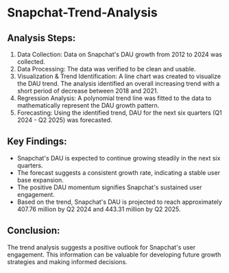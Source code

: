 # Snapchat-Trend-Analysis

## Analysis Steps:

1. Data Collection: Data on Snapchat's DAU growth from 2012 to 2024 was collected.
2. Data Processing: The data was verified to be clean and usable.
3. Visualization & Trend Identification: A line chart was created to visualize the DAU trend. The analysis identified an overall increasing trend with a short period of decrease between 2018 and 2021.
4. Regression Analysis: A polynomial trend line was fitted to the data to mathematically represent the DAU growth pattern.
5. Forecasting: Using the identified trend, DAU for the next six quarters (Q1 2024 - Q2 2025) was forecasted.

## Key Findings:

- Snapchat's DAU is expected to continue growing steadily in the next six quarters.
- The forecast suggests a consistent growth rate, indicating a stable user base expansion.
- The positive DAU momentum signifies Snapchat's sustained user engagement.
- Based on the trend, Snapchat's DAU is projected to reach approximately 407.76 million by Q2 2024 and 443.31 million by Q2 2025.

## Conclusion:

The trend analysis suggests a positive outlook for Snapchat's user engagement. This information can be valuable for developing future growth strategies and making informed decisions.
